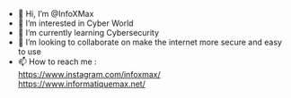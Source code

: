 - 👋 Hi, I’m @InfoXMax
- 👀 I’m interested in Cyber World
- 🌱 I’m currently learning Cybersecurity
- 💞️ I’m looking to collaborate on make the internet more secure and easy to use
- 📫 How to reach me :<br>
https://www.instagram.com/infoxmax/ <br>
https://www.informatiquemax.net/


<!---
InfoXMax/InfoXMax is a ✨ special ✨ repository because its `README.md` (this file) appears on your GitHub profile.
You can click the Preview link to take a look at your changes.
--->

